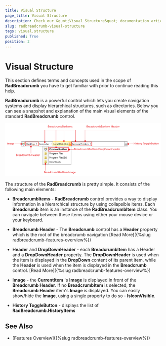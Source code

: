 ```yaml
---
title: Visual Structure
page_title: Visual Structure
description: Check our &quot;Visual Structure&quot; documentation article for the RadBreadcrumb {{ site.framework_name }} control.
slug: radbreadcrumb-visual-structure
tags: visual,structure
published: True
position: 2
---
```


# Visual Structure

This section defines terms and concepts used in the scope of __RadBreadcrumb__ you have to get familiar with prior to continue reading this help.

__RadBreadcrumb__ is a powerful control which lets you create navigation systems and display hierarchical structures, such as directories. Below you can see a snapshot and explanation of the main visual elements of the standard __RadBreadcrumb__ control.

![WPF RadBreadcrumb Visual Structure](images/breadcrumb_visual_structure.png)

The structure of the __RadBreadcrumb__ is pretty simple. It consists of the following main elements:		

* __BreadcrumbItems__ - __RadBreadcrumb__ control provides a way to display information in a hierarchical structure by using collapsible items. Each __Breadcrumb__ item is an instance of the __RadBreadcrumbItem__ class. You can navigate between these items using either your mouse device or your keyboard.

* __Breadcrumb Header__ - The __Breadcrumb__ control has a __Header__ property which is the root of the breadcrumb navigation [Read More]({%slug radbreadcrumb-features-overview%})

* __Header__ and __DropDownHeader__ - each __BreadcrumbItem__ has a Header and a __DropDownHeader__ property. The __DropDownHeader__ is used when the item is displayed in the __DropDown__ content of its parent item, while the __Header__ is used when the item is displayed in the __Breadcrumb__ control. [Read More]({%slug radbreadcrumb-features-overview%})

* __Image__ - the __CurrentItem__ 's __Image__ is displayed in front of the __Breadcrumb Header__. If no __BreadcrumbItem__ is selected, the __Breadcrumb Header__ item's __Image__ is displayed. You can easily show/hide the __Image__, using a single property to do so - __IsIconVisible__.			

* __History ToggleButton__ - displays the list of __RadBreadcrumb.HistoryItems__

## See Also
 * [Features Overview]({%slug radbreadcrumb-features-overview%})